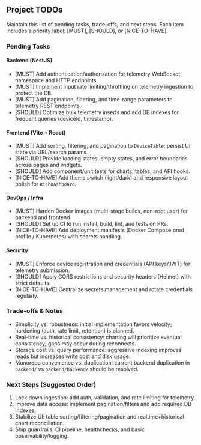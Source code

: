 ## Project TODOs

Maintain this list of pending tasks, trade-offs, and next steps. Each item includes a priority label: [MUST], [SHOULD], or [NICE-TO-HAVE].

### Pending Tasks

#### Backend (NestJS)

- [MUST] Add authentication/authorization for telemetry WebSocket namespace and HTTP endpoints.
- [MUST] Implement input rate limiting/throttling on telemetry ingestion to protect the DB.
- [MUST] Add pagination, filtering, and time-range parameters to telemetry REST endpoints.
- [SHOULD] Optimize bulk telemetry inserts and add DB indexes for frequent queries (deviceId, timestamp).

#### Frontend (Vite + React)

- [MUST] Add sorting, filtering, and pagination to `DeviceTable`; persist UI state via URL/search params.
- [SHOULD] Provide loading states, empty states, and error boundaries across pages and widgets.
- [SHOULD] Add component/unit tests for charts, tables, and API hooks.
- [NICE-TO-HAVE] Add theme switch (light/dark) and responsive layout polish for `RichDashboard`.

#### DevOps / Infra

- [MUST] Harden Docker images (multi-stage builds, non-root user) for backend and frontend.
- [SHOULD] Set up CI to run install, build, lint, and tests on PRs.
- [NICE-TO-HAVE] Add deployment manifests (Docker Compose prod profile / Kubernetes) with secrets handling.

#### Security

- [MUST] Enforce device registration and credentials (API keys/JWT) for telemetry submission.
- [SHOULD] Apply CORS restrictions and security headers (Helmet) with strict defaults.
- [NICE-TO-HAVE] Centralize secrets management and rotate credentials regularly.

### Trade-offs & Notes

- Simplicity vs. robustness: initial implementation favors velocity; hardening (auth, rate limit, retention) is planned.
- Real-time vs. historical consistency: charting will prioritize eventual consistency; gaps may occur during reconnects.
- Storage cost vs. query performance: aggressive indexing improves reads but increases write cost and disk usage.
- Monorepo convenience vs. duplication: current backend duplication in `backend/` vs `backend/backend/` should be resolved.

### Next Steps (Suggested Order)

1. Lock down ingestion: add auth, validation, and rate limiting for telemetry.
2. Improve data access: implement pagination/filters and add required DB indexes.
3. Stabilize UI: table sorting/filtering/pagination and realtime+historical chart reconciliation.
4. Ship guardrails: CI pipeline, healthchecks, and basic observability/logging.
